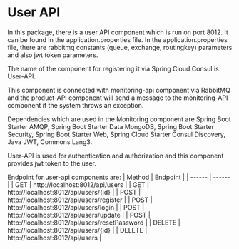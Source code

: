 # User API

In this package, there is a user API component which is run on port 8012. It can be found in the application.properties file. In the application.properties file, there are rabbitmq constants (queue, exchange, routingkey) parameters and also jwt token parameters. 

The name of the component for registering it via Spring Cloud Consul is User-API.

This component is connected with monitoring-api component via RabbitMQ and the product-API component will send a message to the monitoring-API component if the system throws an exception. 

Dependencies which are used in the Monitoring component are Spring Boot Starter AMQP, Spring Boot Starter Data MongoDB, Spring Boot Starter Security, Spring Boot Starter Web, Spring Cloud Starter Consul Discovery, Java JWT, Commons Lang3.

User-API is used for authentication and authorization and this component provides jwt token to the user.

Endpoint for user-api components are:
| Method | Endpoint |
| ------ | ------ |
| GET | http://localhost:8012/api/users |
| GET | http://localhost:8012/api/users/{id} |
| POST | http://localhost:8012/api/users/register |
| POST | http://localhost:8012/api/users/login |
| POST | http://localhost:8012/api/users/update |
| POST | http://localhost:8012/api/users/resetPassword |
| DELETE | http://localhost:8012/api/users/{id} |
| DELETE | http://localhost:8012/api/users |
 